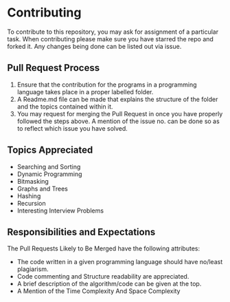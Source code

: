 # Contributing

To contribute to this repository, you may ask for assignment of a particular task. When contributing please make sure you have starred the repo and forked it. Any changes being done can be listed out via issue.

## Pull Request Process

1. Ensure that the contribution for the programs in a programming language takes place in a proper labelled folder.
2. A Readme.md file can be made that explains the structure of the folder and the topics contained within it.
3. You may request for merging the Pull Request in once you have properly followed the steps above. A mention of the issue no. can be done so as to reflect which issue you have solved.

## Topics Appreciated

* Searching and Sorting 
* Dynamic Programming
* Bitmasking
* Graphs and Trees
* Hashing
* Recursion
* Interesting Interview Problems 

## Responsibilities and Expectations

The Pull Requests Likely to Be Merged have the following attributes:

* The code written in a given programming language should have no/least plagiarism.
* Code commenting and Structure readability are appreciated.
* A brief description of the algorithm/code can be given at the top.
* A Mention of the Time Complexity And Space Complexity

